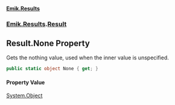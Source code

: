 #### [Emik.Results](index.md 'index')
### [Emik.Results](Emik.Results.md 'Emik.Results').[Result](Result.md 'Emik.Results.Result')

## Result.None Property

Gets the nothing value, used when the inner value is unspecified.

```csharp
public static object None { get; }
```

#### Property Value
[System.Object](https://docs.microsoft.com/en-us/dotnet/api/System.Object 'System.Object')